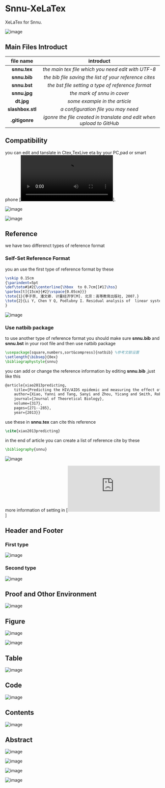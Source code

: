 # Snnu-XeLaTex
XeLaTex for Snnu.

![image](https://github.com/statisticliuyang/box/blob/master/fm1.jpg)
<!--  __  __    _         _____           -->
<!--  \ \/ /___| |    __ |_   _|____  __  -->
<!--   \  // _ \ |   / _` || |/ _ \ \/ /  -->
<!--   /  \  __/ |__| (_| || |  __/>  <   -->
<!--  /_/\_\___|_____\__,_||_|\___/_/\_\  -->
 
<!--   __               -->
<!--  / _|  ___  _ __   -->
<!--  | |_ / _ \| '__|  -->
<!--  |  _| (_) | |     -->
<!--  |_|  \___/|_|     -->
                
<!--   ____  _   _ _   _ _   _   -->
<!--  / ___|| \ | | \ | | | | |  -->
<!--  \___ \|  \| |  \| | | | |  -->
<!--   ___) | |\  | |\  | |_| |  -->
<!--  |____/|_| \_|_| \_|\___/   -->

## Main Files Introduct

|file name|introduct|
|:--------:|:--------:|
|**snnu.tex**|*the main tex file which you need edit with UTF-8*|
|**snnu.bib**|*the bib file saving the list of your reference cites*|
|**snnu.bst**|*the bst file setting a type of reference format*|
|**snnu.jpg**|*the mark of snnu in cover*|
|**dt.jpg**|*some example in the article*|
|**slashbox.stl**|*a configuration file you may need*|
|**.gitigonre**|*igonre the file created in translate and edit when upload to GitHub*|

##  Compatibility
you can edit and tanslate in Ctex,TexLive eta by your PC,pad or smart phone
[![here is an example in pad](https://raw.githubusercontent.com/statisticliuyang/box/master/QUIK_20190721_140819.mp4)].

<!--![image](https://github.com/statisticliuyang/box/blob/master/Video_20190721_044317_880.gif)-->
![image](http://img03.sogoucdn.com/app/a/100520146/70a370786389b2c7bd443c1548b882db)

![image](http://img02.sogoucdn.com/app/a/100520146/bb31d298a440adf4fc84096035d32f6f)


## Reference

we have two differenct types of reference format

### Self-Set Reference Format
you an use the first type of reference format by these 
``` tex
\vskip 0.15cm
{\parindent=5pt
\def\toto#1#2{\centerline{\hbox  to 0.7cm{[#1]\hss}
\parbox[t]{15cm}{#2}\vspace{0.05cm}}}
\toto{1}{李子奈, 潘文卿. 计量经济学[M]. 北京：高等教育出版社, 2007.}
\toto{2}{Li Y, Chen Y Q, Podlubny I. Residual analysis of  linear systems[J]. Automatica, 2009, 45(8):1965-1969.}
}
```
![image](https://github.com/statisticliuyang/box/blob/master/re1.png)

### Use natbib package

to use another type of reference format you should make sure **snnu.bib** and **snnu.bst** in your root file 
and then
use natbib package
```tex
\usepackage[square,numbers,sort&compress]{natbib} %参考文献设置
\setlength{\bibsep}{0ex}
\bibliographystyle{snnu}
```
you can add or change the reference information by editing **snnu.bib** ,just like this
```tex
@article{xiao2013predicting,
	title={Predicting the HIV/AIDS epidemic and measuring the effect of mobility in mainland China},
	author={Xiao, Yanni and Tang, Sanyi and Zhou, Yicang and Smith, Robert J and Wu, Jianhong and Wang, Ning},
	journal={Journal of Theoretical Biology},
	volume={317},
	pages={271--285},
	year={2013}}
```
use these in **snnu.tex** can cite this reference
```tex
\cite{xiao2013predicting}
```
in the end of article you can create a list of reference cite by these
```tex
\bibliography{snnu}
```
![image](https://github.com/statisticliuyang/box/blob/master/re2.png)

more information of setting in [![here](https://github.com/statisticliuyang/box/blob/master/natbib-zh.pdf)]

## Header and Footer

### First type

![image](https://github.com/statisticliuyang/box/blob/master/hya.png)

### Second type

![image](https://github.com/statisticliuyang/box/blob/master/hyb.png)

## Proof and Othor Environment 

![image](https://github.com/statisticliuyang/box/blob/master/penv.png)

## Figure

![image](https://github.com/statisticliuyang/box/blob/master/t1.png)

![image](https://github.com/statisticliuyang/box/blob/master/t2.png)

## Table

![image](https://github.com/statisticliuyang/box/blob/master/bg.png)

## Code

![image](https://github.com/statisticliuyang/box/blob/master/code.png)

## Contents

![image](https://github.com/statisticliuyang/box/blob/master/ttl.png)

## Abstract

![image](https://github.com/statisticliuyang/box/blob/master/ttc1.png)

![image](https://github.com/statisticliuyang/box/blob/master/tte1.png)

![image](https://github.com/statisticliuyang/box/blob/master/ttc2.png)

![image](https://github.com/statisticliuyang/box/blob/master/tte2.png)
